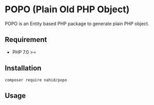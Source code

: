# POPO (Plain Old PHP Object)
POPO is an Entity based PHP package to generate plain PHP object.

## Requirement

- PHP 7.0 >=

## Installation

```
composer require nahid/popo
```

## Usage


